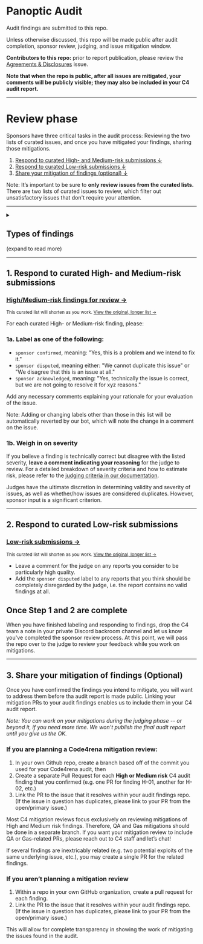 # Panoptic Audit

Audit findings are submitted to this repo.

Unless otherwise discussed, this repo will be made public after audit completion, sponsor review, judging, and issue mitigation window.

**Contributors to this repo:** prior to report publication, please review the [Agreements & Disclosures](../../issues/1) issue.

**Note that when the repo is public, after all issues are mitigated, your comments will be publicly visible; they may also be included in your C4 audit report.**

---

# Review phase

Sponsors have three critical tasks in the audit process: Reviewing the two lists of curated issues, and once you have mitigated your findings, sharing those mitigations. 

1. [Respond to curated High- and Medium-risk submissions ↓](#1-respond-to-curated-high--and-medium-risk-submissions)
2. [Respond to curated Low-risk submissions ↓](#2-respond-to-curated-low-risk-submissions)
3. [Share your mitigation of findings (optional) ↓](#3-share-your-mitigation-of-findings-optional)

Note: It’s important to be sure to **only review issues from the curated lists.** There are two lists of curated issues to review, which filter out unsatisfactory issues that don't require your attention.

<hr>
<details>
<summary>&nbsp;&nbsp;&nbsp;&nbsp;&nbsp;&nbsp;<h2>Types of findings</h2> (expand to read more)</summary>

### High- or Medium-risk findings

Wardens submit issues without seeing each other's submissions, so keep in mind that there will always be findings that are duplicates. For all issues labeled `3 (High Risk)` or `2 (Medium Risk)`, these have been pre-sorted for you so that there is only one primary issue open per unique finding. All duplicates have been labeled `duplicate`, linked to a primary issue, and closed.

### QA reports and Gas reports

Any warden submissions in these two categories are submitted as bulk listings of issues and recommendations:

- **[QA reports](https://docs.code4rena.com/awarding/judging-criteria#qa-reports-low-risk-and-governance-centralization-risk)** include *all* low severity findings and governance/centralization risk findings from an individual warden.
- **[Gas reports](https://docs.code4rena.com/awarding/judging-criteria#gas-reports)** (if applicable) include *all* gas optimization recommendations from an individual warden.
</details>
<hr>

## 1. Respond to curated High- and Medium-risk submissions

### [High/Medium-risk findings for review →](../../issues?q=is%3Aopen+is%3Aissue+label%3A%222+%28Med+Risk%29%22%2C%223+%28High+Risk%29%22+-label%3Aunsatisfactory%2C%22insufficient+quality+report%22%2C%22withdrawn+by+warden%22%2C%22sponsor+confirmed%22%2C%22sponsor+acknowledged%22%2C%22sponsor+disputed%22+)

<sup>This curated list will shorten as you work. [View the original, longer list →](../../issues?q=is%3Aopen+is%3Aissue+label%3A%222+%28Med+Risk%29%22%2C%223+%28High+Risk%29%22+-label%3Aunsatisfactory%2C%22insufficient+quality+report%22%2C%22withdrawn+by+warden%22+)</sup>

For each curated High- or Medium-risk finding, please:

### 1a. Label as one of the following:

- `sponsor confirmed`, meaning: "Yes, this is a problem and we intend to fix it."
- `sponsor disputed`, meaning either: "We cannot duplicate this issue" or "We disagree that this is an issue at all."
- `sponsor acknowledged`, meaning: "Yes, technically the issue is correct, but we are not going to resolve it for xyz reasons."

Add any necessary comments explaining your rationale for your evaluation of the issue.

Note: Adding or changing labels other than those in this list will be automatically reverted by our bot, which will note the change in a comment on the issue.

### 1b. Weigh in on severity

If you believe a finding is technically correct but disagree with the listed severity, **leave a comment indicating your reasoning** for the judge to review.
For a detailed breakdown of severity criteria and how to estimate risk, please refer to the [judging criteria in our documentation](https://docs.code4rena.com/awarding/judging-criteria/severity-categorization).

Judges have the ultimate discretion in determining validity and severity of issues, as well as whether/how issues are considered duplicates. However, sponsor input is a significant criterion.

<hr>

## 2. Respond to curated Low-risk submissions

### [Low-risk submissions →](../../issues?q=is%3Aopen+is%3Aissue+label%3A"QA+%28Quality+Assurance%29"+-label%3Aunsatisfactory%2Cgrade-c%2C"insufficient+quality+report"%2C"withdrawn+by+warden"%2C"sponsor+confirmed"%2C"sponsor+acknowledged"%2C"sponsor+disputed")

<sup>This curated list will shorten as you work. [View the original, longer list →](../../issues?q=is%3Aopen+is%3Aissue+label%3A"QA+%28Quality+Assurance%29"+-label%3Aunsatisfactory%2Cgrade-c%2C"insufficient+quality+report"%2C"withdrawn+by+warden")</sup>

- Leave a comment for the judge on any reports you consider to be particularly high quality.
- Add the `sponsor disputed` label to any reports that you think should be completely disregarded by the judge, i.e. the report contains no valid findings at all.

## Once Step 1 and 2 are complete

When you have finished labeling and responding to findings, drop the C4 team a note in your private Discord backroom channel and let us know you've completed the sponsor review process. At this point, we will pass the repo over to the judge to review your feedback while you work on mitigations.


<hr>

## 3. Share your mitigation of findings (Optional)

Once you have confirmed the findings you intend to mitigate, you will want to address them before tha audit report is made public. Linking your mitigation PRs to your audit findings enables us to include them in your C4 audit report. 

*Note: You can work on your mitigations during the judging phase -- or beyond it, if you need more time. We won't publish the final audit report until you give us the OK.*

### If you are planning a Code4rena mitigation review:

1. In your own Github repo, create a branch based off of the commit you used for your Code4rena audit, then
2. Create a separate Pull Request for each **High or Medium risk** C4 audit finding that you confirmed (e.g. one PR for finding H-01, another for H-02, etc.)
3. Link the PR to the issue that it resolves within your audit findings repo. (If the issue in question has duplicates, please link to your PR from the open/primary issue.)

Most C4 mitigation reviews focus exclusively on reviewing mitigations of High and Medium risk findings. Therefore, QA and Gas mitigations should be done in a separate branch. If you want your mitigation review to include QA or Gas-related PRs, please reach out to C4 staff and let’s chat!

If several findings are inextricably related (e.g. two potential exploits of the same underlying issue, etc.), you may create a single PR for the related findings.

### If you aren’t planning a mitigation review

1. Within a repo in your own GitHub organization, create a pull request for each finding.
2. Link the PR to the issue that it resolves within your audit findings repo. (If the issue in question has duplicates, please link to your PR from the open/primary issue.)

This will allow for complete transparency in showing the work of mitigating the issues found in the audit.
